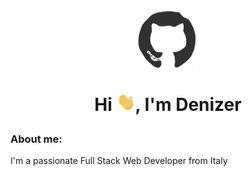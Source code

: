 <h1 align="center">
  <img style="width:100px;" src="https://raw.githubusercontent.com/ViktorSvertoka/ViktorSvertoka/main/assets/github.gif"/><br>

  Hi <img style="width:30px;" src="https://raw.githubusercontent.com/ViktorSvertoka/ViktorSvertoka/main/assets/giphy.gif" />, I'm Denizer
</h1>
<h3>About me:</h3>
<p>I'm a passionate Full Stack Web Developer from Italy</p>


